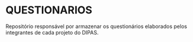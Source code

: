 # QUESTIONARIOS
Repositório responsável por armazenar os questionários elaborados pelos integrantes de cada projeto do DIPAS.

